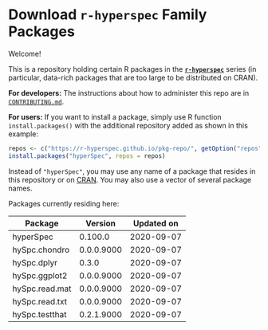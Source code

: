 # Download **`r-hyperspec`** Family Packages

Welcome!

This is a repository holding certain R packages in the [**`r-hyperspec`**](https://r-hyperspec.github.io/) series (in particular, data-rich packages that are too large to be distributed on CRAN).

**For developers:** The instructions about how to administer this repo are in [`CONTRIBUTING.md`](https://github.com/r-hyperspec/pkg-repo/blob/gh-pages/CONTRIBUTING.md).

**For users:** If you want to install a package, simply use R function `install.packages()` with the additional repository added as shown in this example:

```r
repos <- c("https://r-hyperspec.github.io/pkg-repo/", getOption("repos"))
install.packages("hyperSpec", repos = repos)
```

Instead of `"hyperSpec"`, you may use any name of a package that resides in this repository or on [CRAN](https://cran.rstudio.com/web/packages/index.html).
You may also use a vector of several package names.


<!-- list of packages: start | DO NOT REMOVE THIS LINE -->

Packages currently residing here:

Package       | Version       | Updated on    
------------- | ------------- | ------------- 
hyperSpec | 0.100.0 | 2020-09-07
hySpc.chondro | 0.0.0.9000 | 2020-09-07
hySpc.dplyr | 0.3.0 | 2020-09-07
hySpc.ggplot2 | 0.0.0.9000 | 2020-09-07
hySpc.read.mat | 0.0.0.9000 | 2020-09-07
hySpc.read.txt | 0.0.0.9000 | 2020-09-07
hySpc.testthat | 0.2.1.9000 | 2020-09-07

